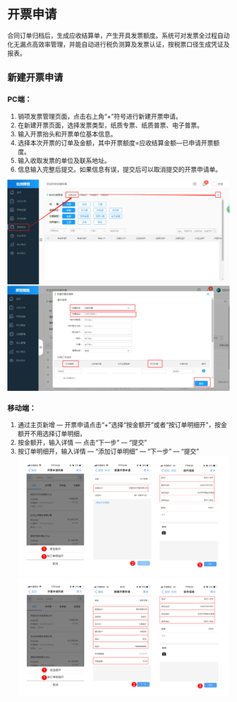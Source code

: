 # 开票申请

合同订单归档后，生成应收结算单，产生开具发票额度。系统可对发票全过程自动化无漏点高效率管理，并能自动进行税负测算及发票认证，按税票口径生成凭证及报表。

## 新建开票申请

### PC端：

1. 销项发票管理页面，点击右上角“+”符号进行新建开票申请。
2. 在新建开票页面，选择发票类型，纸质专票、纸质普票、电子普票。
3. 输入开票抬头和开票单位基本信息。
4. 选择本次开票的订单及金额，其中开票额度=应收结算金额—已申请开票额度。
5. 输入收取发票的单位及联系地址。
6. 信息输入完整后提交。如果信息有误，提交后可以取消提交的开票申请单。

![](/assets/开票申请.png)![](/assets/发票2.png)

### 移动端：

1. 通过主页新增  —  开票申请点击“+”选择“按金额开”或者“按订单明细开”，按金额开不用选择订单明细，
2. 按金额开，输入详情  —  点击“下一步” —  “提交”
3. 按订单明细开，输入详情  —  “添加订单明细”  —  “下一步”  —  “提交”![](/assets/按订单明细开.png)![](/assets/按金额开02.png)



